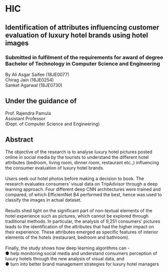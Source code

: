 # HIC
## Identification of attributes influencing customer evaluation of luxury hotel brands using hotel images 

###  Submitted in fulfilment of the requirements for award of degree Bachelor of Technology in Computer Science and Engineering

<tr>
  <td>By</td>
  <td>Ali Asgar Saifee (18JE0077)</td>
  </br>
  <td>Chirag Jain (18JE0254)</td>
  </br>
  <td>Sanket Agarwal (18JE0730)</td>
  </br>
</tr>

## Under the guidance of

<tr>
  <td>Prof. Rajendra Pamula</td>
  </br>
  <td>Assistant Professor</td>
  </br>
  <td>(Dept. of Computer Science and Engineering)</td>
 </tr>


## Abstract

The objective of the research is to analyse luxury hotel pictures posted online in social
media by the tourists to understand the different hotel attributes (bedroom, living
room, dinner room, restaurant etc.,) influencing the consumer evaluation of luxury hotel
brands.
</br>
</br>
Users seek out hotel photos before making a decision to book. The research evaluates
consumers’ visual data on TripAdvisor through a deep learning approach. Four different
deep CNN architectures were trained and compared, of which EfficientNet B4
performed the best, hence was used to classify the images in actual dataset.
</br>
</br>
Results shed light on the significant part of non-textual elements of the hotel
experience such as pictures, which cannot be explored through traditional methods. In
particular, the analysis of 9,251 consumers’ pictures leads to the identification of the
attributes that had the higher impact on their experience. These attributes emerged as
specific features of interior elements of the hotels (restaurant, bedroom and bathroom).
</br>
</br>
Finally, the study shows how deep learning algorithms can -
</br>
● help monitoring social media and understand consumers perception of luxury
hotels through the new analysis of visual data, and
</br>
● turn into better brand management strategies for luxury hotel managers
